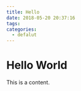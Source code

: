 ```yaml
---
title: Hello
date: 2018-05-20 20:37:16
tags:
categories:
  - defalut
---
```


# Hello World
This is a content.